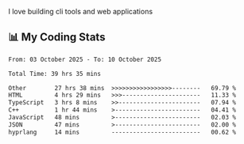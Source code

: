I love building cli tools and web applications

## 📊 My Coding Stats

<!--START_SECTION:waka-->

```txt
From: 03 October 2025 - To: 10 October 2025

Total Time: 39 hrs 35 mins

Other        27 hrs 38 mins  >>>>>>>>>>>>>>>>>--------   69.79 %
HTML         4 hrs 29 mins   >>>----------------------   11.33 %
TypeScript   3 hrs 8 mins    >>-----------------------   07.94 %
C++          1 hr 44 mins    >------------------------   04.41 %
JavaScript   48 mins         >------------------------   02.03 %
JSON         47 mins         >------------------------   02.00 %
hyprlang     14 mins         -------------------------   00.62 %
```

<!--END_SECTION:waka-->
